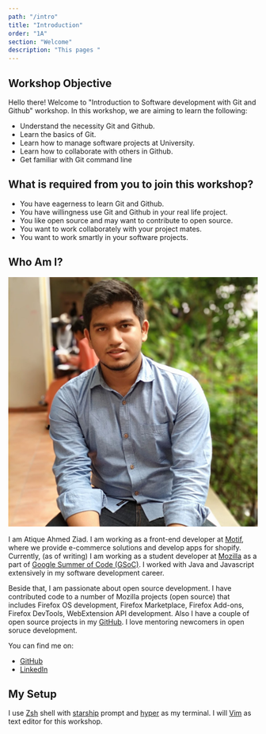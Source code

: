 ```yaml
---
path: "/intro"
title: "Introduction"
order: "1A"
section: "Welcome"
description: "This pages "
---
```


## Workshop Objective

Hello there! Welcome to "Introduction to Software development with Git and Github" workshop. In this workshop, we are aiming to learn the following:

- Understand the necessity Git and Github.
- Learn the basics of Git.
- Learn how to manage software projects at University.
- Learn how to collaborate with others in Github.
- Get familiar with Git command line

## What is required from you to join this workshop?

- You have eagerness to learn Git and Github.
- You have willingness use Git and Github in your real life project.
- You like open source and may want to contribute to open source.
- You want to work collaborately with your project mates.
- You want to work smartly in your software projects.

## Who Am I?

![Atique Ahmed Ziad](images/atique.jpg)

I am Atique Ahmed Ziad. I am working as a front-end developer at [Motif][motif], where we provide e-commerce solutions and develop apps for shopify. Currently, (as of writing) I am working as a student developer at [Mozilla][mozilla] as a part of [Google Summer of Code (GSoC)][gsoc]. I worked with Java and Javascript extensively in my software development career.

Beside that, I am passionate about open source development. I have contributed code to a number of Mozilla projects (open source) that includes Firefox OS development, Firefox Marketplace, Firefox Add-ons, Firefox DevTools, WebExtension API development. Also I have a couple of open source projects in my [GitHub][github]. I love mentoring newcomers in open soruce development.

You can find me on:

- [GitHub][github]
- [LinkedIn][linkedin]

## My Setup

I use [Zsh][zsh] shell with [starship][starship] prompt and [hyper][hyper] as my terminal. I will [Vim][vim] as text editor for this workshop.

[github]: https://github.com/atiqueahmedziad
[linkedin]: https://www.linkedin.com/in/atiqueahmedziad/
[starship]: https://starship.rs/
[motif]: https://wemotif.com/
[hyper]: https://hyper.is/
[vim]: https://www.vim.org/
[gsoc]: https://summerofcode.withgoogle.com/
[mozilla]: https://www.mozilla.org/en-US/
[zsh]: http://zsh.org/
